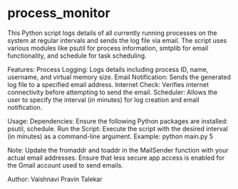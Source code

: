 # process_monitor
This Python script logs details of all currently running processes on the system at regular intervals and sends the log file via email. The script uses various modules like psutil for process information, smtplib for email functionality, and schedule for task scheduling.

Features:
Process Logging: Logs details including process ID, name, username, and virtual memory size.
Email Notification: Sends the generated log file to a specified email address.
Internet Check: Verifies internet connectivity before attempting to send the email.
Scheduler: Allows the user to specify the interval (in minutes) for log creation and email notification.


Usage:
Dependencies: Ensure the following Python packages are installed: psutil, schedule.
Run the Script: Execute the script with the desired interval (in minutes) as a command-line argument.
Example:  python main.py 5


Note:
Update the fromaddr and toaddr in the MailSender function with your actual email addresses.
Ensure that less secure app access is enabled for the Gmail account used to send emails.


Author: Vaishnavi Pravin Talekar
